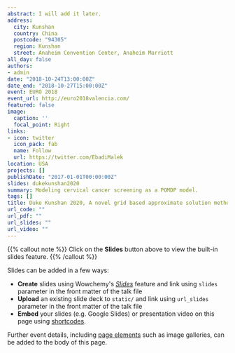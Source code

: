 ```yaml
---
abstract: I will add it later.
address:
  city: Kunshan
  country: China
  postcode: "94305"
  region: Kunshan
  street: Anaheim Convention Center, Anaheim Marriott
all_day: false
authors: 
- admin
date: "2018-10-24T13:00:00Z"
date_end: "2018-10-27T15:00:00Z"
event: EURO 2018
event_url: http://euro2018valencia.com/
featured: false
image:
  caption: ''
  focal_point: Right
links:
- icon: twitter
  icon_pack: fab
  name: Follow
  url: https://twitter.com/EbadiMalek
location: USA
projects: []
publishDate: "2017-01-01T00:00:00Z"
slides: dukekunshan2020
summary: Modeling cervical cancer screening as a POMDP model.
tags: []
title: Duke Kunshan 2020, A novel grid based approximate solution method for POMDP models
url_code: ""
url_pdf: ""
url_slides: ""
url_video: ""
---
```


{{% callout note %}}
Click on the **Slides** button above to view the built-in slides feature.
{{% /callout %}}

Slides can be added in a few ways:

- **Create** slides using Wowchemy's [*Slides*](https://wowchemy.com/docs/managing-content/#create-slides) feature and link using `slides` parameter in the front matter of the talk file
- **Upload** an existing slide deck to `static/` and link using `url_slides` parameter in the front matter of the talk file
- **Embed** your slides (e.g. Google Slides) or presentation video on this page using [shortcodes](https://wowchemy.com/docs/writing-markdown-latex/).

Further event details, including [page elements](https://wowchemy.com/docs/writing-markdown-latex/) such as image galleries, can be added to the body of this page.
